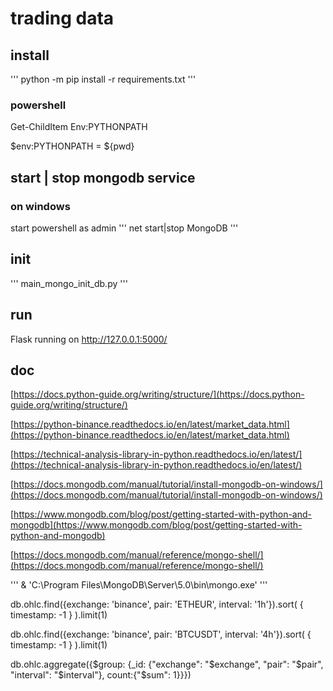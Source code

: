 # trading data

## install
'''
python -m pip install -r requirements.txt
'''

### powershell

Get-ChildItem Env:PYTHONPATH

$env:PYTHONPATH = ${pwd}

## start | stop mongodb service

### on windows
start powershell as admin
'''
net start|stop MongoDB
'''

## init
'''
main_mongo_init_db.py
'''

## run

Flask running on http://127.0.0.1:5000/

## doc
[https://docs.python-guide.org/writing/structure/](https://docs.python-guide.org/writing/structure/)

[https://python-binance.readthedocs.io/en/latest/market_data.html](https://python-binance.readthedocs.io/en/latest/market_data.html)

[https://technical-analysis-library-in-python.readthedocs.io/en/latest/](https://technical-analysis-library-in-python.readthedocs.io/en/latest/)

[https://docs.mongodb.com/manual/tutorial/install-mongodb-on-windows/](https://docs.mongodb.com/manual/tutorial/install-mongodb-on-windows/)

[https://www.mongodb.com/blog/post/getting-started-with-python-and-mongodb](https://www.mongodb.com/blog/post/getting-started-with-python-and-mongodb)

[https://docs.mongodb.com/manual/reference/mongo-shell/](https://docs.mongodb.com/manual/reference/mongo-shell/)

'''
& 'C:\Program Files\MongoDB\Server\5.0\bin\mongo.exe'
'''

db.ohlc.find({exchange: 'binance', pair: 'ETHEUR', interval: '1h'}).sort( { timestamp: -1 } ).limit(1)

db.ohlc.find({exchange: 'binance', pair: 'BTCUSDT', interval: '4h'}).sort( { timestamp: -1 } ).limit(1)

db.ohlc.aggregate({$group: {_id: {"exchange": "$exchange", "pair": "$pair", "interval": "$interval"}, count:{"$sum": 1}}})